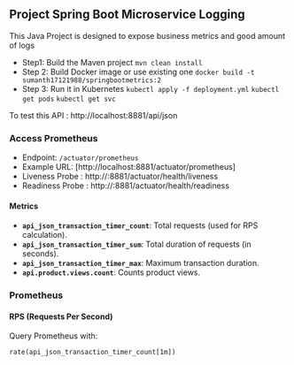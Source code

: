 
## Project Spring Boot Microservice Logging

This Java Project is designed to expose business metrics and good amount of logs
- Step1: Build the Maven project
`mvn clean install`
- Step 2: Build Docker image or use existing one
  `docker build -t sumanth17121988/springbootmetrics:2`
- Step 3: Run it in Kubernetes
  `kubectl apply -f deployment.yml`
  `kubectl get pods`
  `kubectl get svc`
  
To test this API  : http://localhost:8881/api/json 

### Access Prometheus
- Endpoint: `/actuator/prometheus`
- Example URL: [http://localhost:8881/actuator/prometheus]
- Liveness Probe : http://<ipadress>:8881/actuator/health/liveness
- Readiness Probe : http://<ipadress>:8881/actuator/health/readiness

#### Metrics
- **`api_json_transaction_timer_count`**: Total requests (used for RPS calculation).
- **`api_json_transaction_timer_sum`**: Total duration of requests (in seconds).
- **`api_json_transaction_timer_max`**: Maximum transaction duration.
- **`api.product.views.count`**: Counts product views.

### Prometheus
#### RPS (Requests Per Second)
Query Prometheus with:
```promql
rate(api_json_transaction_timer_count[1m])
